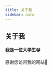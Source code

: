 ```yaml
---
title: 关于我
sidebar: auto
---
```

<!--YAML要注意空格！！  -->
## 关于我

#### 我是一位大学生😁

感谢您访问我的网站🥰


<Kinesis/>



<Vssue :options="{ locale: 'zh' }" />
